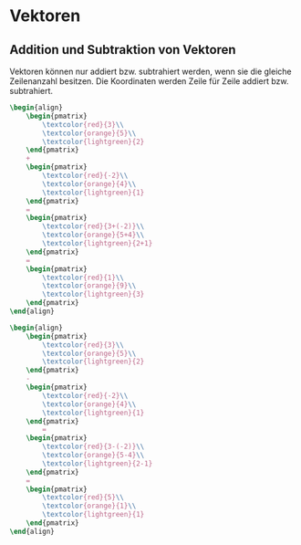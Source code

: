 # Vektoren

## Addition und Subtraktion von Vektoren

Vektoren können nur addiert bzw. subtrahiert werden, wenn sie die <format color="LightSkyBlue">gleiche Zeilenanzahl</format> besitzen. Die Koordinaten werden Zeile für Zeile addiert bzw. subtrahiert.

```tex
\begin{align}
    \begin{pmatrix}
        \textcolor{red}{3}\\
        \textcolor{orange}{5}\\
        \textcolor{lightgreen}{2}
    \end{pmatrix}
    +
    \begin{pmatrix}
        \textcolor{red}{-2}\\
        \textcolor{orange}{4}\\
        \textcolor{lightgreen}{1}
    \end{pmatrix}
    =
    \begin{pmatrix}
        \textcolor{red}{3+(-2)}\\
        \textcolor{orange}{5+4}\\
        \textcolor{lightgreen}{2+1}
    \end{pmatrix}
    =
    \begin{pmatrix}
        \textcolor{red}{1}\\
        \textcolor{orange}{9}\\
        \textcolor{lightgreen}{3}
    \end{pmatrix}
\end{align}
```

```tex
\begin{align}
    \begin{pmatrix}
        \textcolor{red}{3}\\
        \textcolor{orange}{5}\\
        \textcolor{lightgreen}{2}
    \end{pmatrix}
    -
    \begin{pmatrix}
        \textcolor{red}{-2}\\
        \textcolor{orange}{4}\\
        \textcolor{lightgreen}{1}
    \end{pmatrix}
        =
    \begin{pmatrix}
        \textcolor{red}{3-(-2)}\\
        \textcolor{orange}{5-4}\\
        \textcolor{lightgreen}{2-1}
    \end{pmatrix}
    =
    \begin{pmatrix}
        \textcolor{red}{5}\\
        \textcolor{orange}{1}\\
        \textcolor{lightgreen}{1}
    \end{pmatrix}
\end{align}
```